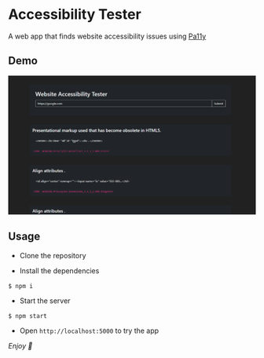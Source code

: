 # Accessibility Tester

A web app that finds website accessibility issues using [Pa11y](https://github.com/pa11y/pa11y)

## Demo

![Screenshot](./screenshot.png)

## Usage

- Clone the repository

- Install the dependencies

```
$ npm i
```

- Start the server

```
$ npm start
```

- Open `http://localhost:5000` to try the app

_Enjoy 🤗_
